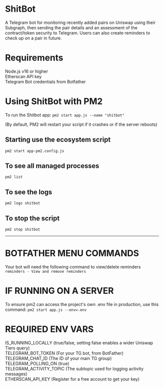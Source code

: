 # ShitBot
A Telegram bot for monitoring recently added pairs on Uniswap using their Subgraph, then sending the pair details and an assessment of the contract/token security to Telegram. Users can also create reminders to check up on a pair in future.

# Requirements
Node.js v16 or higher  
Etherscan API key  
Telegram Bot credentials from Botfather  

# Using ShitBot with PM2
To run the Shitbot app:
`pm2 start app.js --name "shitbot"`

(By default, PM2 will restart your script if it crashes or if the server reboots)

## Starting use the ecosystem script
`pm2 start app-pm2.config.js`

## To see all managed processes
`pm2 list`

## To see the logs
`pm2 logs shitbot`

## To stop the script
`pm2 stop shitbot`

----

# BOTFATHER MENU COMMANDS
Your bot will need the following command to view/delete reminders
`reminders - View and remove reminders`

# IF RUNNING ON A SERVER
To ensure pm2 can access the project's own .env file in production, use this command:
`pm2 start app.js --env=.env`

# REQUIRED ENV VARS
IS_RUNNING_LOCALLY (true/false, setting false enables a wider Uniswap Tiers query)  
TELEGRAM_BOT_TOKEN (For your TG bot, from BotFather)  
TELEGRAM_CHAT_ID (The ID of your main TG group)  
TELEGRAM_POLLING_ON (true)  
TELEGRAM_ACTIVITY_TOPIC (The subtopic used for logging activity messages)  
ETHERSCAN_API_KEY (Register for a free account to get your key)  
